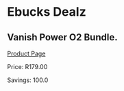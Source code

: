 
# Ebucks Dealz
## Vanish Power O2 Bundle.
[Product Page](https://www.ebucks.com/web/shop/productSelected.do?prodId=1099042241&catId=909917204)

Price: R179.00

Savings: 100.0


	